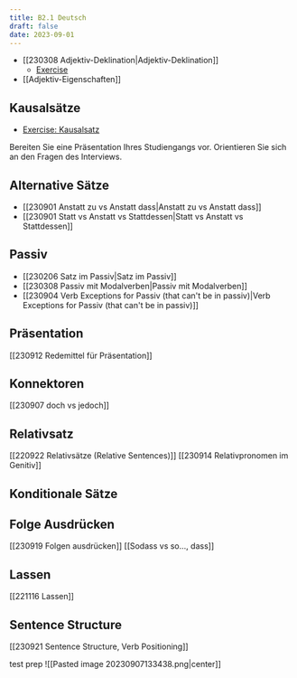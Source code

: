 ```yaml
---
title: B2.1 Deutsch
draft: false
date: 2023-09-01
---
```


- [[230308 Adjektiv-Deklination|Adjektiv-Deklination]]
	- [Exercise](https://www.schubert-verlag.de/aufgaben/uebungen_b2/b2_deklination-adjektive1.htm)
- [[Adjektiv-Eigenschaften]]
## Kausalsätze
- [Exercise: Kausalsatz](https://grammatiktraining.de/kausalesaetze/grammatikuebung-weil-oder-denn-oder-naemlich.html)

Bereiten Sie eine Präsentation Ihres Studiengangs vor.
Orientieren Sie sich an den Fragen des Interviews.

## Alternative Sätze
- [[230901 Anstatt zu vs Anstatt dass|Anstatt zu vs Anstatt dass]]
- [[230901 Statt vs Anstatt vs Stattdessen|Statt vs Anstatt vs Stattdessen]]
## Passiv
- [[230206 Satz im Passiv|Satz im Passiv]]
- [[230308 Passiv mit Modalverben|Passiv mit Modalverben]]
- [[230904 Verb Exceptions for Passiv (that can't be in passiv)|Verb Exceptions for Passiv (that can't be in passiv)]]
## Präsentation
[[230912 Redemittel für Präsentation]]
## Konnektoren
[[230907 doch vs jedoch]]
## Relativsatz
[[220922 Relativsätze (Relative Sentences)]]
[[230914 Relativpronomen im Genitiv]]
## Konditionale Sätze

## Folge Ausdrücken
[[230919 Folgen ausdrücken]]
[[Sodass vs so..., dass]]
## Lassen
[[221116 Lassen]]
## Sentence Structure
[[230921 Sentence Structure, Verb Positioning]]



test prep 
![[Pasted image 20230907133438.png|center]]


